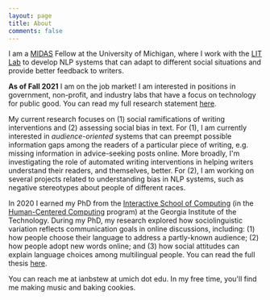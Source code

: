 ```yaml
---
layout: page
title: About
comments: false
---
```

I am a [MIDAS](http://midas.umich.edu/) Fellow at the University of Michigan, where I work with the [LIT Lab](https://lit.eecs.umich.edu/) to develop NLP systems that can adapt to different social situations and provide better feedback to writers.

**As of Fall 2021** I am on the job market! 
I am interested in positions in government, non-profit, and industry labs that have a focus on technology for public good.
You can read my full research statement [here](docs/research_statement_2021.pdf).

My current research focuses on (1) social ramifications of writing interventions and (2) assessing social bias in text.
For (1), I am currently interested in *audience-oriented* systems that can preempt possible information gaps among the readers of a particular piece of writing, e.g. missing information in advice-seeking posts online. 
More broadly, I'm investigating the role of automated writing interventions in helping writers understand their readers, and themselves, better.
For (2), I am working on several projects related to understanding bias in NLP systems, such as negative stereotypes about people of different races.
 
In 2020 I earned my PhD from the [Interactive School of Computing](http://www.ic.gatech.edu/) (in the [Human-Centered Computing](http://www.hcc.cc.gatech.edu) program) at the Georgia Institute of the Technology. 
During my PhD, my research explored how sociolinguistic variation reflects communication goals in online discussions, including: (1) how people choose their language to address a partly-known audience; (2) how people adopt new words online; and (3) how social attitudes can explain language choices among multilingual people.
You can read the full thesis [here](../docs/thesis.pdf). 

You can reach me at ianbstew at umich dot edu. In my free time, you'll find me making music and baking cookies.
